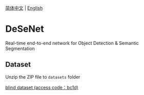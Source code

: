 [简体中文](https://github.com/splwany/DeSeNet/blob/main/README_zh-cn.md)
|
[English](https://github.com/splwany/DeSeNet/blob/main/README.md)

# DeSeNet
Real-time end-to-end network for Object Detection &amp; Semantic Segmentation

## Dataset

Unzip the ZIP file to `datasets` folder

[blind dataset (access code：bc1d)](https://cloud.189.cn/web/share?code=zi2iAzbUvequ)